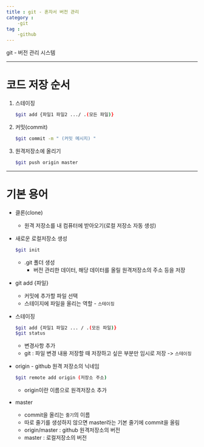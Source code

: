 ```yaml
---
title : git - 혼자서 버전 관리
category :
    -git
tag :
    -github
---
```

git - 버전 관리 시스템

---

# 코드 저장 순서
 1. 스테이징

    ```sh
    $git add {파일1 파일2 .../ .(모든 파일)}
    ```

 2. 커밋(commit)

    ```sh
    $git commit -m " (커밋 메시지) "
    ```

 3. 원격저장소에 올리기

    ```sh
    $git push origin master
    ```
 
---

# 기본 용어
 - 클론(clone) 
    * 원격 저장소를 내 컴퓨터에 받아오기(로컬 저장소 자동 생성)

 - 새로운 로컬저장소 생성
    
    ```sh
    $git init
    ```

    * .git 폴더 생성
        * 버전 관리한 데이터, 해당 데이터를 올릴 원격저장소의 주소 등을 저장
 
 - git add {파일}
    * 커밋에 추가할 파일 선택
    * 스테이지에 파일을 올리는 역할 - `스테이징`
        
 - 스테이징
    
    ```sh
    $git add {파일1 파일2 ... / .(모든 파일)}
    $git status
    ```

    * 변경사항 추가
    * git : 파일 변경 내용 저장할 때 저장하고 싶은 부분만 임시로 저장 -> `스테이징`

 - origin - github 원격 저장소의 닉네임
    
    ```sh
    $git remote add origin (저장소 주소)
    ```

    * origin이란 이름으로 원격저장소 추가
 - master
    * commit을 올리는 `줄기`의 이름
    * 따로 줄기를 생성하지 않으면 master라는 기본 줄기에 commit을 올림
    * origin/master : github 원격저장소의 버전
    * master : 로컬저장소의 버전
 
